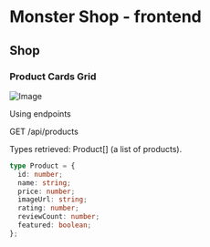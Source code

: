 # Monster Shop - frontend

## Shop

### Product Cards Grid

![Image](https://github.com/user-attachments/assets/89498ad7-6d4e-4199-b5b3-4cfeeb238a92)

Using endpoints

GET /api/products

Types retrieved: Product[] (a list of products).

```typescript
type Product = {
  id: number;
  name: string;
  price: number;
  imageUrl: string;
  rating: number;
  reviewCount: number;
  featured: boolean;
};
```

